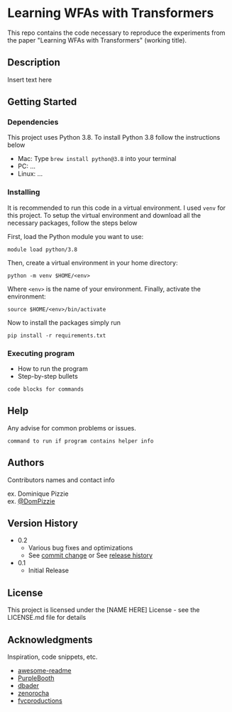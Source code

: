 # Learning WFAs with Transformers

This repo contains the code necessary to reproduce the experiments from the paper 
"Learning WFAs with Transformers" (working title). 

## Description

Insert text here

## Getting Started

### Dependencies

This project uses Python 3.8. To install Python 3.8 follow the instructions below
* Mac: Type `brew install python@3.8` into your terminal
* PC: ...
* Linux: ...

### Installing
It is recommended to run this code in a virtual environment. I used `venv` for this project. 
To setup the virtual environment and download all the necessary packages, follow the steps below

First, load the Python module you want to use:
```
module load python/3.8
```

Then, create a virtual environment in your home directory:

```
python -m venv $HOME/<env>
```
Where `<env>` is the name of your environment. Finally, activate the environment:

```
source $HOME/<env>/bin/activate
```

Now to install the packages simply run
```
pip install -r requirements.txt
```

### Executing program

* How to run the program
* Step-by-step bullets
```
code blocks for commands
```

## Help

Any advise for common problems or issues.
```
command to run if program contains helper info
```

## Authors

Contributors names and contact info

ex. Dominique Pizzie  
ex. [@DomPizzie](https://twitter.com/dompizzie)

## Version History

* 0.2
    * Various bug fixes and optimizations
    * See [commit change]() or See [release history]()
* 0.1
    * Initial Release

## License

This project is licensed under the [NAME HERE] License - see the LICENSE.md file for details

## Acknowledgments

Inspiration, code snippets, etc.
* [awesome-readme](https://github.com/matiassingers/awesome-readme)
* [PurpleBooth](https://gist.github.com/PurpleBooth/109311bb0361f32d87a2)
* [dbader](https://github.com/dbader/readme-template)
* [zenorocha](https://gist.github.com/zenorocha/4526327)
* [fvcproductions](https://gist.github.com/fvcproductions/1bfc2d4aecb01a834b46)
